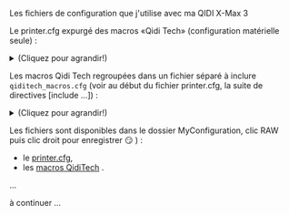 Les fichiers de configuration que j'utilise avec ma QIDI X-Max 3

Le printer.cfg expurgé des macros «Qidi Tech» (configuration matérielle seule) :

<details>
  <summary>(Cliquez pour agrandir!)</summary>


```

```

 </details>
  
Les macros Qidi Tech regroupées dans un fichier séparé à inclure `qiditech_macros.cfg` (voir au début du fichier printer.cfg, la suite de directives [include …]) :

<details>
  <summary>(Cliquez pour agrandir!)</summary>


```

```

 </details>
 
Les fichiers sont disponibles dans le dossier MyConfiguration, clic RAW puis clic droit pour enregistrer :smirk: ) :
-  le [printer.cfg](https://raw.githubusercontent.com/fran6p/Qidi_X-Max3/main/Klipper/MyConfiguration/printer.cfg?token=GHSAT0AAAAAABZFBWDWD7Y46RSHZ47OITQEZI5MMCQ),
-  les [macros QidiTech](https://github.com/fran6p/Qidi_X-Max3/blob/main/Klipper/MyConfiguration/qiditech_macros.cfg) .

…

à continuer …
 
